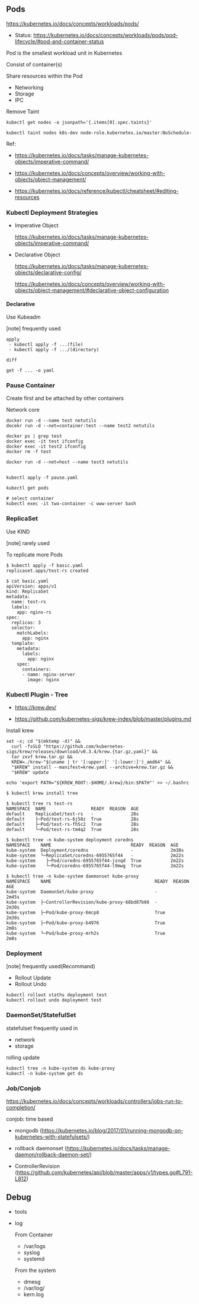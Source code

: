 #
## Pods
https://kubernetes.io/docs/concepts/workloads/pods/

- Status: https://kubernetes.io/docs/concepts/workloads/pods/pod-lifecycle/#pod-and-container-status


Pod is the smallest workload unit in Kubernetes

Consist of container(s)

Share resources within the Pod
  - Networking
  - Storage
  - IPC


Remove Taint

```
kubectl get nodes -o jsonpath='{.items[0].spec.taints}'

kubectl taint nodes k8s-dev node-role.kubernetes.io/master:NoSchedule-
```

Ref:
- https://kubernetes.io/docs/tasks/manage-kubernetes-objects/imperative-command/

- https://kubernetes.io/docs/concepts/overview/working-with-objects/object-management/

- https://kubernetes.io/docs/reference/kubectl/cheatsheet/#editing-resources


### Kubectl Deployment Strategies 
- Imperative Object
    
    https://kubernetes.io/docs/tasks/manage-kubernetes-objects/imperative-command/

- Declarative Object
    
    https://kubernetes.io/docs/tasks/manage-kubernetes-objects/declarative-config/

    https://kubernetes.io/docs/concepts/overview/working-with-objects/object-management/#declarative-object-configuration

#### Declarative
Use Kubeadm

[note] frequently used

```
apply
 - kubectl apply -f ...(file)
 - kubectl apply -f .../(directory)

diff

get -f ... -o yaml 
```

### Pause Container
Create first and be attached by other containers

Network core 

```
docker run -d --name test netutils
docekr run -d --net=container:test --name test2 netutils

docker ps | grep test
docker exec -it test ifconfig
docker exec -it test2 ifconfig
docker rm -f test

docker run -d --net=host --name test3 netutils


kubectl apply -f pause.yaml

kubectl get pods

# select container
kubectl exec -it two-container -c www-server bash
```

### ReplicaSet
Use KIND

[note] rarely used

To replicate more Pods

```
$ kubectl apply -f basic.yaml
replicaset.apps/test-rs created

$ cat basic.yaml
apiVersion: apps/v1
kind: ReplicaSet
metadata:
  name: test-rs
  labels:
    app: nginx-rs
spec:
  replicas: 3
  selector:
    matchLabels:
      app: nginx
  template:
    metadata:
      labels:
        app: nginx
    spec:
      containers:
      - name: nginx-server
        image: nginx
```

### Kubectl Plugin - Tree
- https://krew.dev/

- https://github.com/kubernetes-sigs/krew-index/blob/master/plugins.md

Install krew

```
set -x; cd "$(mktemp -d)" &&
  curl -fsSLO "https://github.com/kubernetes-sigs/krew/releases/download/v0.3.4/krew.{tar.gz,yaml}" &&
  tar zxvf krew.tar.gz &&
  KREW=./krew-"$(uname | tr '[:upper:]' '[:lower:]')_amd64" &&
  "$KREW" install --manifest=krew.yaml --archive=krew.tar.gz &&
  "$KREW" update 

echo 'export PATH="${KREW_ROOT:-$HOME/.krew}/bin:$PATH"' >> ~/.bashrc
```

```
$ kubectl krew install tree

$ kubectl tree rs test-rs
NAMESPACE  NAME                 READY  REASON  AGE
default    ReplicaSet/test-rs   -              28s
default    ├─Pod/test-rs-6j58z  True           28s
default    ├─Pod/test-rs-fh5c2  True           28s
default    └─Pod/test-rs-tm4q2  True           28s

$ kubectl tree -n kube-system deployment coredns
NAMESPACE    NAME                              READY  REASON  AGE
kube-system  Deployment/coredns                -              2m38s
kube-system  └─ReplicaSet/coredns-6955765f44   -              2m22s
kube-system    ├─Pod/coredns-6955765f44-jsnqd  True           2m22s
kube-system    └─Pod/coredns-6955765f44-l9mwg  True           2m22s

$ kubectl tree -n kube-system daemonset kube-proxy
NAMESPACE    NAME                                       READY  REASON  AGE
kube-system  DaemonSet/kube-proxy                       -              2m45s
kube-system  ├─ControllerRevision/kube-proxy-68bd87b66  -              2m30s
kube-system  ├─Pod/kube-proxy-6mcp8                     True           2m30s
kube-system  ├─Pod/kube-proxy-b4976                     True           2m8s
kube-system  └─Pod/kube-proxy-mrh2s                     True           2m8s
```

### Deployment

[note] frequently used(Recommand)

- Rollout Update
- Rollout Undo

```
kubectl rollout staths deployment test
kubectl rollout undo deployment test
```

### DaemonSet/StatefulSet

statefulset frequently used in  
  - network
  - storage

rolling update

```
kubectl tree -n kube-system ds kube-proxy
kubectl -n kube-system get ds
```

### Job/Conjob
https://kubernetes.io/docs/concepts/workloads/controllers/jobs-run-to-completion/

conjob: time based

- mongodb (https://kubernetes.io/blog/2017/01/running-mongodb-on-kubernetes-with-statefulsets/)

- rollback daemonset (https://kubernetes.io/docs/tasks/manage-daemon/rollback-daemon-set/)

- ControllerRevision (https://github.com/kubernetes/api/blob/master/apps/v1/types.go#L791-L812)


 ## Debug
 - tools
 - log

    From Container
    - /var/logs
    - syslog
    - systemd

    From the system
    - dmesg
    - /var/log/
    - kern.log